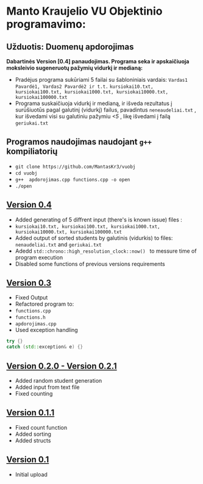 # Manto Kraujelio VU Objektinio programavimo:
## Užduotis: Duomenų apdorojimas

**Dabartinės  Version [0.4] panaudojimas. Programa seka ir apskaičiuoja moksleivio sugeneruotų pažymių vidurkį ir medianą:**<br/>
- Pradėjus programa sukūriami 5 failai su šabloniniais vardais: `Vardas1 Pavardė1, Vardas2 Pavardė2 ir t.t.` `kursiokai10.txt, kursiokai100.txt, kursiokai1000.txt, kursiokai10000.txt, kursiokai100000.txt`   <br/>
- Programa suskaičiuoja vidurkį ir medianą, ir išveda rezultatus į surūšiuotūs pagal galutinį (vidurkį) failus, pavadintus `neneaudeliai.txt` , kur išvedami visi su galutiniu pažymiu *<5* , likę išvedami į failą `geriukai.txt`

## Programos naudojimas naudojant `g++` kompiliatorių

- `git clone https://github.com/MantasKr3/vuobj`
- `cd vuobj`
- `g++  apdorojimas.cpp functions.cpp -o open`
- `./open`

## [Version 0.4](https://github.com/MantasKr3/vuobj/releases/tag/V.0.3%26V.0.4)
- Added generating of 5 diffrent input (there's is known issue) files :
- `kursiokai10.txt, kursiokai100.txt, kursiokai1000.txt, kursiokai10000.txt, kursiokai100000.txt`
- Added output of sorted students by galutinis (vidurkis) to files: `nenaudeliai.txt` and `geriukai.txt`
- Adedd ```std::chrono::high_resolution_clock::now() ``` to messure time of program execution
- Disabled some functions of previous versions requirements

## [Version 0.3](https://github.com/MantasKr3/vuobj/releases/tag/V.0.3%26V.0.4)
- Fixed Output
- Refactored program to: 
- `functions.cpp`
- `functions.h`
- `apdorojimas.cpp`
- Used exception handling
```c++
try {} 
catch (std::exception& e) {}
 ```

## [Version 0.2.0 - Version 0.2.1](https://github.com/MantasKr3/vuobj/releases/tag/V.0.2.1)
- Added random student generation
- Added input from text file
- Fixed counting

## [Version 0.1.1](https://github.com/MantasKr3/vuobj/releases/tag/V.0.1.1)
- Fixed count function
- Added sorting
- Added structs

## [Version 0.1](https://github.com/MantasKr3/vuobj/releases/tag/V.0.1)
- Initial upload


